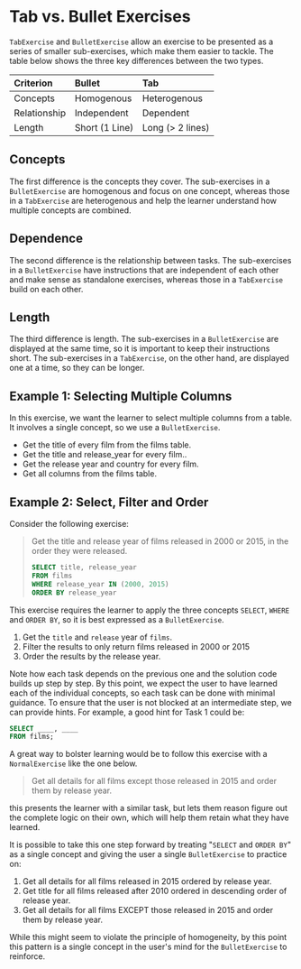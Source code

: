 # Tab vs. Bullet Exercises

`TabExercise` and `BulletExercise` allow an exercise to be presented as a series of smaller sub-exercises, which make them easier to tackle. The table below shows the three key differences between the two types.


|Criterion     | Bullet          |  Tab             |
|:-------------|:----------------|:-----------------|
| Concepts     | Homogenous      | Heterogenous     |
| Relationship | Independent     | Dependent        |
| Length       | Short (1 Line)  | Long (> 2 lines) |


## Concepts

The first difference is the concepts they cover. The sub-exercises in a `BulletExercise` are homogenous and focus on one concept, whereas those in a `TabExercise` are heterogenous and help the learner understand how multiple concepts are combined.

## Dependence

The second difference is the relationship between tasks. The sub-exercises in a `BulletExercise` have instructions that are independent of each other and make sense as standalone exercises, whereas those in a `TabExercise` build on each other.

## Length

The third difference is length. The sub-exercises in a `BulletExercise` are displayed at the same time, so it is important to keep their instructions short. The sub-exercises in a `TabExercise`, on the other hand, are displayed one at a time, so they can be longer.

## Example 1: Selecting Multiple Columns

In this exercise, we want the learner to select multiple columns from a table. It involves a single concept, so we use a `BulletExercise`.

- Get the title of every film from the films table.
- Get the title and release_year for every film..
- Get the release year and country for every film.
- Get all columns from the films table.

## Example 2: Select, Filter and Order

Consider the following exercise:

> Get the title and release year of films released in 2000 or 2015, in the order they were released.
>
> ```sql
> SELECT title, release_year
> FROM films
> WHERE release_year IN (2000, 2015)
> ORDER BY release_year
> ```

This exercise requires the learner to apply the three concepts `SELECT`, `WHERE` and `ORDER BY`, so it is best expressed as a `BulletExercise`.

1. Get the `title` and `release` year of `films`.
2. Filter the results to only return films released in 2000 or 2015
3. Order the results by the release year.

Note how each task depends on the previous one and the solution code builds up step by step. By this point, we expect the user to have learned each of the individual concepts, so each task can be done with minimal guidance. To ensure that the user is not blocked at an intermediate step, we can provide hints. For example, a good hint for Task 1 could be:

```sql
SELECT ____, ____
FROM films;
```

A great way to bolster learning would be to follow this exercise with a `NormalExercise` like the one below.

> Get all details for all films except those released in 2015 and order them by release year.

this presents the learner with a similar task, but lets them reason figure out the complete logic on their own, which will help them retain what they have learned.

It is possible to take this one step forward by treating "`SELECT` and `ORDER BY`" as a single concept and giving the user a single `BulletExercise` to practice on:

1. Get all details for all films released in 2015 ordered by release year.
2. Get title for all films released after 2010 ordered in descending order of release year.
3. Get all details for all films EXCEPT those released in 2015 and order them by release year.

While this might seem to violate the principle of homogeneity, by this point this pattern is a single concept in the user's mind for the `BulletExercise` to reinforce.